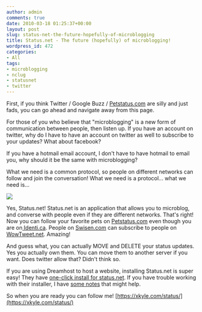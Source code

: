 ```yaml
---
author: admin
comments: true
date: 2010-03-18 01:25:37+00:00
layout: post
slug: status-net-the-future-hopefully-of-microblogging
title: Status.net - The future (hopefully) of microblogging!
wordpress_id: 472
categories:
- All
tags:
- microblogging
- nclug
- statusnet
- twitter
---
```


First, if you think Twitter / Google Buzz / [Petstatus.com](http://www.petstatus.com/) are silly and just fads, you can go ahead and navigate away from this page.

For those of you who believe that "microblogging" is a new form of communication between people, then listen up. If you have an account on twitter, why do I have to have an account on twitter as well to subscribe to your updates? What about facebook?

If you have a hotmail email account, I don't have to have hotmail to email you, why should it be the same with microblogging?

What we need is a common protocol, so people on different networks can follow and join the conversation! What we need is a protocol... what we need is...

[![](/uploads/statustheme_logo.png)](/uploads/statustheme_logo.png)

Yes, Status.net! Status.net is an application that allows you to microblog, and converse with people even if they are different networks. That's right! Now you can follow your favorite pets on [Petstatus.com](http://www.petstatus.com/) even though you are on[ Identi.ca](http://identi.ca/). People on [Swisen.com](http://swisen.com/) can subscribe to people on [WowTweet.net](http://wowtweet.net/). Amazing!

And guess what, you can actually MOVE and DELETE your status updates. Yes you actually own them. You can move them to another server if you want. Does twitter allow that? Didn't think so.

If you are using Dreamhost to host a website, installing Status.net is super easy! They have [one-click install for status.net](http://status.net/trackback/338). If you have trouble working with their installer, I have [some notes](http://wiki.xkyle.com/Dreamhost-statusnet) that might help.

So when you are ready you can follow me! [https://xkyle.com/status/](https://xkyle.com/status/)
